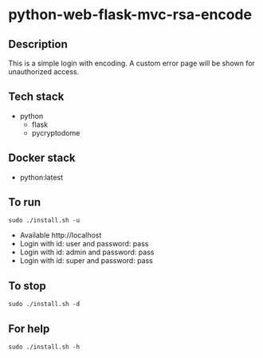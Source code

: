 # python-web-flask-mvc-rsa-encode

## Description
This is a simple login with
encoding. A custom error
page will be shown for unauthorized
access.

## Tech stack
- python
  - flask
  - pycryptodome

## Docker stack
- python:latest

## To run
`sudo ./install.sh -u`
- Available http://localhost
- Login with id: user and password: pass
- Login with id: admin and password: pass
- Login with id: super and password: pass

## To stop
`sudo ./install.sh -d`

## For help
`sudo ./install.sh -h`
